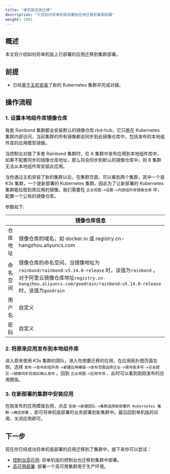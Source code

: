 ```yaml
---
title: "单机版应用迁移"
description: "介绍如何将单机版部署到应用迁移到集群部署"
weight: 1001
---
```


## 概述

本文将介绍如何将单机版上已部署的应用迁移到集群部署。

## 前提

- 已经[基于主机安装](/docs/installation/install-with-ui/#从主机开始安装)了新的 Kubernetes 集群并完成对接。

## 操作流程

### 1. 设置本地组件库镜像仓库

每套 Rainbond 集群都会安装默认的镜像仓库 rbd-hub，它只能在 Kubernetes 集群内部访问，当前集群的所有镜像都会同步到此镜像仓库中，包括发布的本地组件库的应用模型镜像。

当控制台对接了多套 Rainbond 集群时，在 A 集群中发布应用到本地组件库中，如果不配置同步的镜像仓库地址，那么将会同步到默认的镜像仓库中，则 B 集群无法从本地组件库安装此应用。

当你通过主机安装了新的集群以后，在集群页面，可以看到两个集群，其中一个是 K3s 集群，一个是新部署的 Kubernetes 集群。因此为了让新部署的 Kubernetes 集群能拉取到原应用的镜像。我们需要在 `企业视图->设置->内部组件库镜像仓库` 中，配置一个公有的镜像仓库。

参数如下:

|  | 镜像仓库信息 |
| ---- | ---- |
| 仓库地址 | 镜像仓库的域名，如 docker.io 或 registry.cn-hangzhou.aliyuncs.com |
| 命名空间 | 镜像仓库的命名空间，当镜像地址为`rainbond/rainbond:v5.14.0-release` 时，该值为`rainbond` 。对于阿里云镜像仓库地址`registry.cn-hangzhou.aliyuncs.com/goodrain/rainbond:v5.14.0-release`时，该值为`goodrain` |
| 用户名 | 自定义 |
| 密码 | 自定义 |

### 2. 将原来应用发布到本地组件库

进入原来使用 K3s 集群的团队，进入你想要迁移的应用。在应用拓扑图页面左侧，选择 `发布->发布到组件库->新建应用模版->发布范围选择企业->填写版本号->点击提交->镜像同步完成后确认发布` 。回到 `企业视图->应用市场` ，此时可以看到刚刚发布的应用模版。

### 3. 在新部署的集群中安装应用

在刚发布的应用模版右侧，点击 `安装->新建团队->集群选择新部署的 Kubernetes 集群->确定部署` ，即可将单机版部署的业务部署到新集群中。最后回到单机版的应用，关闭应用即可。

## 下一步

现在你已经成功将单机版部署的应用迁移到了集群中，接下来你可以尝试：

- [控制台高可用](/docs/installation/ha-deployment/console-recover): 将单机版的控制台也迁移到集群中部署。
- [高可用部署](/docs/installation/ha-deployment/): 部署一个高可用集群用于生产环境。
